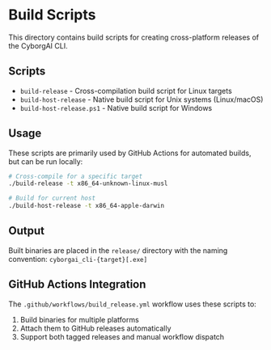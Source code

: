 # Build Scripts

This directory contains build scripts for creating cross-platform releases of the CyborgAI CLI.

## Scripts

- `build-release` - Cross-compilation build script for Linux targets
- `build-host-release` - Native build script for Unix systems (Linux/macOS)
- `build-host-release.ps1` - Native build script for Windows

## Usage

These scripts are primarily used by GitHub Actions for automated builds, but can be run locally:

```bash
# Cross-compile for a specific target
./build-release -t x86_64-unknown-linux-musl

# Build for current host
./build-host-release -t x86_64-apple-darwin
```

## Output

Built binaries are placed in the `release/` directory with the naming convention:
`cyborgai_cli-{target}[.exe]`

## GitHub Actions Integration

The `.github/workflows/build_release.yml` workflow uses these scripts to:
1. Build binaries for multiple platforms
2. Attach them to GitHub releases automatically
3. Support both tagged releases and manual workflow dispatch